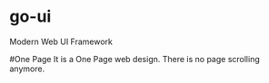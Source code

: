 # go-ui
Modern Web UI Framework

#One Page 
It is a One Page web design. There is no page scrolling anymore.
